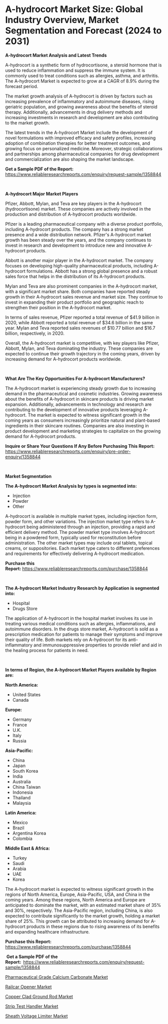 <p><h1>A-hydrocort Market Size: Global Industry Overview, Market Segmentation and Forecast (2024 to 2031)</h1></p><p><strong>A-hydrocort Market Analysis and Latest Trends</strong></p>
<p><p>A-hydrocort is a synthetic form of hydrocortisone, a steroid hormone that is used to reduce inflammation and suppress the immune system. It is commonly used to treat conditions such as allergies, asthma, and arthritis. The A-hydrocort Market is expected to grow at a CAGR of 8.9% during the forecast period.</p><p>The market growth analysis of A-hydrocort is driven by factors such as increasing prevalence of inflammatory and autoimmune diseases, rising geriatric population, and growing awareness about the benefits of steroid therapy. Additionally, advancements in drug delivery methods and increasing investments in research and development are also contributing to the market growth.</p><p>The latest trends in the A-hydrocort Market include the development of novel formulations with improved efficacy and safety profiles, increasing adoption of combination therapies for better treatment outcomes, and growing focus on personalized medicine. Moreover, strategic collaborations and partnerships among pharmaceutical companies for drug development and commercialization are also shaping the market landscape.</p></p>
<p><strong>Get a Sample PDF of the Report:&nbsp;</strong> <a href="https://www.reliableresearchreports.com/enquiry/request-sample/1358844">https://www.reliableresearchreports.com/enquiry/request-sample/1358844</a></p>
<p>&nbsp;</p>
<p><strong>A-hydrocort Major Market Players</strong></p>
<p><p>Pfizer, Abbott, Mylan, and Teva are key players in the A-hydrocort (hydrocortisone) market. These companies are actively involved in the production and distribution of A-hydrocort products worldwide. </p><p>Pfizer is a leading pharmaceutical company with a diverse product portfolio, including A-hydrocort products. The company has a strong market presence and a wide distribution network. Pfizer's A-hydrocort market growth has been steady over the years, and the company continues to invest in research and development to introduce new and innovative A-hydrocort products. </p><p>Abbott is another major player in the A-hydrocort market. The company focuses on developing high-quality pharmaceutical products, including A-hydrocort formulations. Abbott has a strong global presence and a robust sales force that helps in the distribution of its A-hydrocort products. </p><p>Mylan and Teva are also prominent companies in the A-hydrocort market, with a significant market share. Both companies have reported steady growth in their A-hydrocort sales revenue and market size. They continue to invest in expanding their product portfolio and geographic reach to strengthen their position in the A-hydrocort market.</p><p>In terms of sales revenue, Pfizer reported a total revenue of $41.9 billion in 2020, while Abbott reported a total revenue of $34.6 billion in the same year. Mylan and Teva reported sales revenues of $10.77 billion and $16.7 billion, respectively, in 2020.</p><p>Overall, the A-hydrocort market is competitive, with key players like Pfizer, Abbott, Mylan, and Teva dominating the industry. These companies are expected to continue their growth trajectory in the coming years, driven by increasing demand for A-hydrocort products worldwide.</p></p>
<p>&nbsp;</p>
<p><strong>What Are The Key Opportunities For A-hydrocort Manufacturers?</strong></p>
<p><p>The A-hydrocort market is experiencing steady growth due to increasing demand in the pharmaceutical and cosmetic industries. Growing awareness about the benefits of A-hydrocort in skincare products is driving market expansion. Additionally, advancements in technology and research are contributing to the development of innovative products leveraging A-hydrocort. The market is expected to witness significant growth in the coming years as consumers increasingly prioritize natural and plant-based ingredients in their skincare routines. Companies are also investing in product development and marketing strategies to capitalize on the growing demand for A-hydrocort products.</p></p>
<p><strong>Inquire or Share Your Questions If Any Before Purchasing This Report:</strong> <a href="https://www.reliableresearchreports.com/enquiry/pre-order-enquiry/1358844">https://www.reliableresearchreports.com/enquiry/pre-order-enquiry/1358844</a></p>
<p>&nbsp;</p>
<p><strong>Market Segmentation</strong></p>
<p><strong>The A-hydrocort Market Analysis by types is segmented into:</strong></p>
<p><ul><li>Injection</li><li>Powder</li><li>Other</li></ul></p>
<p><p>A-hydrocort is available in multiple market types, including injection form, powder form, and other variations. The injection market type refers to A-hydrocort being administered through an injection, providing a rapid and efficient delivery method. The powder market type involves A-hydrocort being in a powdered form, typically used for reconstitution before administration. The other market types may include oral tablets, topical creams, or suppositories. Each market type caters to different preferences and requirements for effectively delivering A-hydrocort medication.</p></p>
<p><strong>Purchase this Report:&nbsp;</strong><a href="https://www.reliableresearchreports.com/purchase/1358844">https://www.reliableresearchreports.com/purchase/1358844</a></p>
<p>&nbsp;</p>
<p><strong>The A-hydrocort Market Industry Research by Application is segmented into:</strong></p>
<p><ul><li>Hospital</li><li>Drugs Store</li></ul></p>
<p><p>The application of A-hydrocort in the hospital market involves its use in treating various medical conditions such as allergies, inflammations, and autoimmune disorders. In the drugs store market, A-hydrocort is sold as a prescription medication for patients to manage their symptoms and improve their quality of life. Both markets rely on A-hydrocort for its anti-inflammatory and immunosuppressive properties to provide relief and aid in the healing process for patients in need.</p></p>
<p>&nbsp;</p>
<p><strong>In terms of Region, the A-hydrocort Market Players available by Region are:</strong></p>
<p>
    <p> <strong> North America: </strong>
        <ul>
            <li>United States</li>
            <li>Canada</li>
        </ul>
        </p> 
    <p> <strong> Europe: </strong>
        <ul>
            <li>Germany</li>
            <li>France</li>
            <li>U.K.</li>
            <li>Italy</li>
            <li>Russia</li>
        </ul>
        </p> 
    <p> <strong> Asia-Pacific: </strong>
        <ul>
            <li>China</li>
            <li>Japan</li>
            <li>South Korea</li>
            <li>India</li>
            <li>Australia</li>
            <li>China Taiwan</li>
            <li>Indonesia</li>
            <li>Thailand</li>
            <li>Malaysia</li>
        </ul>
        </p> 
    <p> <strong> Latin America: </strong>
        <ul>
            <li>Mexico</li>
            <li>Brazil</li>
            <li>Argentina Korea</li>
            <li>Colombia</li>
        </ul>
        </p> 
    <p> <strong> Middle East & Africa: </strong>
        <ul>
            <li>Turkey</li>
            <li>Saudi</li>
            <li>Arabia</li>
            <li>UAE</li>
            <li>Korea</li>
        </ul>
    </p>
    </p>
<p><p>The A-hydrocort market is expected to witness significant growth in the regions of North America, Europe, Asia-Pacific, USA, and China in the coming years. Among these regions, North America and Europe are anticipated to dominate the market, with an estimated market share of 35% and 30%, respectively. The Asia-Pacific region, including China, is also expected to contribute significantly to the market growth, holding a market share of 25%. This growth can be attributed to increasing demand for A-hydrocort products in these regions due to rising awareness of its benefits and expanding healthcare infrastructure.</p></p>
<p><strong>Purchase this Report: </strong><a href="https://www.reliableresearchreports.com/purchase/1358844">https://www.reliableresearchreports.com/purchase/1358844</a></p>
<p>&nbsp;<strong>Get a Sample PDF of the Report:&nbsp;&nbsp;</strong><a href="https://www.reliableresearchreports.com/enquiry/request-sample/1358844">https://www.reliableresearchreports.com/enquiry/request-sample/1358844</a></p>
<p><strong></strong></p>
<p><p><a href="https://issuu.com/reportprime-2/docs/pharmaceutical-grade-calcium-carbonate-market-size">Pharmaceutical Grade Calcium Carbonate Market</a></p><p><a href="https://medium.com/@dolorestoy4545/railcar-opener-market-trends-and-market-analysis-forecasted-for-period-2024-2031-4f75e4eaa273">Railcar Opener Market</a></p><p><a href="https://medium.com/@markuspagac2023/copper-clad-ground-rod-market-trends-and-market-analysis-forecasted-for-period-2024-2031-6689ace778db">Copper Clad Ground Rod Market</a></p><p><a href="https://issuu.com/reportprime-2/docs/strip-test-handler-market-size-2030.pptx">Strip Test Handler Market</a></p><p><a href="https://medium.com/@markuspagac2023/decoding-sheath-voltage-limiter-market-metrics-market-share-trends-and-growth-patterns-32e7d049a605">Sheath Voltage Limiter Market</a></p></p>